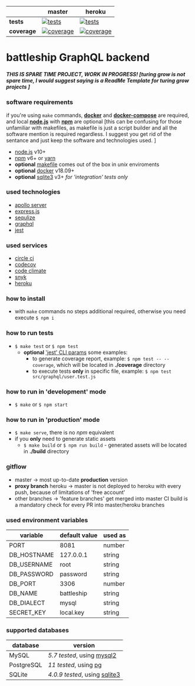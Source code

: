 [ci.tests-master-badge]: https://circleci.com/gh/eugene-matvejev/node-battleship/tree/master.svg?style=svg
[ci.tests-master]: https://circleci.com/gh/eugene-matvejev/node-battleship/tree/master
[ci.coverage-master-badge]: https://codecov.io/gh/eugene-matvejev/node-battleship/branch/master/graph/badge.svg
[ci.coverage-master]: https://codecov.io/gh/eugene-matvejev/node-battleship/branch/master

[ci.tests-heroku-badge]: https://circleci.com/gh/eugene-matvejev/node-battleship/tree/heroku.svg?style=svg
[ci.tests-heroku]: https://circleci.com/gh/eugene-matvejev/node-battleship/tree/heroku
[ci.coverage-heroku-badge]: https://codecov.io/gh/eugene-matvejev/node-battleship/branch/heroku/graph/badge.svg
[ci.coverage-heroku]: https://codecov.io/gh/eugene-matvejev/node-battleship/branch/heroku

|               | master                                                        | heroku
|---            |---                                                            | ---
| __tests__     | [![tests][ci.tests-master-badge]][ci.tests-master]            | [![tests][ci.tests-heroku-badge]][ci.tests-heroku]
| __coverage__  | [![coverage][ci.coverage-master-badge]][ci.coverage-master]   | [![coverage][ci.coverage-heroku-badge]][ci.coverage-heroku]

# battleship GraphQL backend

##### THIS IS SPARE TIME PROJECT, WORK IN PROGRESS! [turing grow is not spare time, I would suggest saying is a ReadMe Template for turing grow projects ]

### software requirements

if you're using `make` commands, __[docker](https://docs.docker.com/install/)__ and __[docker-compose](https://docs.docker.com/compose/install/)__ are required, and local __[node.js](https://nodejs.org/)__ with __[npm](https://www.npmjs.com/)__ are optional [this can be confusing for those unfamiliar with makefiles, as makefile is just a script builder and all the software mention is required regardless. I suggest you get rid of the sentance and just keep the software and technologies used. ]
* [node.js](https://nodejs.org/) v10+
* [npm](https://www.npmjs.com/) v6+ or [yarn](https://yarnpkg.com/)
* __optional__ [makefile](https://en.wikipedia.org/wiki/Makefile) comes out of the box in *unix* enviroments
* __optional__ [docker](https://www.docker.com/) v18.09+
* __optional__ [sqlite3](https://www.sqlite.org/index.html) v3+ *for 'integration' tests only*

### used technologies

* [apollo server](https://www.apollographql.com/docs/apollo-server/)
* [express.js](https://expressjs.com/)
* [sequlize](http://docs.sequelizejs.com/)
* [graphql](https://graphql.org/)
* [jest](https://facebook.github.io/jest/)

### used services

* [circle ci](https://circleci.com/dashboard)
* [codecov](https://codecov.io/)
* [code climate](https://codeclimate.com/)
* [snyk](https://snyk.io/)
* [heroku](https://www.heroku.com/)

### how to install

* with `make` commands no steps additional required, otherwise you need execute `$ npm i`

### how to run tests

* `$ make test` or `$ npm test`
  * __optional__ [ 'jest' CLI params](https://facebook.github.io/jest/docs/en/cli.html) some examples:
    * to generate coverage report, example: `$ npm test -- --coverage`, which will be located in __./coverage__ directory
    * to execute tests __only__ in specific file, example: `$ npm test src/graphql/user.test.js`

### how to run in 'development' mode

* `$ make` or `$ npm start`

### how to run in 'production' mode

* `$ make serve`, there is no *npm* equivalent
* if you __only__ need to generate static assets
  * `$ make build` or `$ npm run build` - generated assets will be located in __./build__ directory

### gitflow

* master -> most up-to-date __production__ version
* __proxy branch__ heroku -> master is not deployed to heroku with every push, because of limitations of 'free account'
* other branches -> 'feature branches' get merged into master
CI build is a mandatory check for every PR into master/heroku branches

### used environment variables

| variable      | default value | used as
|---            |---            |---
| PORT          | 8081          | number
| DB_HOSTNAME   | 127.0.0.1     | string
| DB_USERNAME   | root          | string
| DB_PASSWORD   | password      | string
| DB_PORT       | 3306          | number
| DB_NAME       | battleship    | string
| DB_DIALECT    | mysql         | string
| SECRET_KEY    | local.key     | string

### supported databases
| database      | version
|---            |---
| MySQL         | *5.7 tested*, using [mysql2](https://www.npmjs.com/package/mysql2)
| PostgreSQL    | *11 tested*, using [pg](https://www.npmjs.com/package/pg)
| SQLite        | *4.0.9 tested*, using [sqlite3](https://www.npmjs.com/package/sqlite3)
